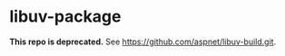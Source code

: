 libuv-package
=============

**This repo is deprecated.** See https://github.com/aspnet/libuv-build.git.
